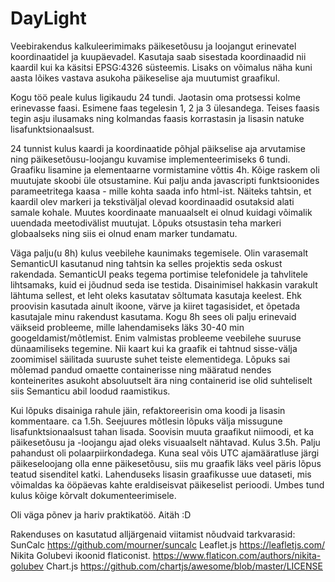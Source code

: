 # DayLight

Veebirakendus kalkuleerimimaks päikesetõusu ja loojangut erinevatel koordinaatidel ja kuupäevadel. Kasutaja saab sisestada koordinaadid nii kaardil kui ka käsitsi EPSG:4326 süsteemis. Lisaks on võimalus näha kuni aasta lõikes vastava asukoha päikeselise aja muutumist graafikul.

Kogu töö peale kulus ligikaudu 24 tundi. Jaotasin oma protsessi kolme erinevasse faasi. Esimene faas tegelesin 1, 2 ja 3 ülesandega. Teises faasis tegin asju ilusamaks ning kolmandas faasis korrastasin ja lisasin natuke lisafunktsionaalsust.

24 tunnist kulus kaardi ja koordinaatide põhjal päikselise aja arvutamise ning päikesetõusu-loojangu kuvamise implementeerimiseks 6 tundi. Graafiku lisamine ja elementaarne vormistamine võttis 4h. Kõige raskem oli muutujate skoobi üle otsustamine. Kui palju anda javascripti funktsioonides parameetritega kaasa - mille kohta saada info html-ist. Näiteks tahtsin, et kaardil olev markeri ja tekstiväljal olevad koordinaadid osutaksid alati samale kohale. Muutes koordinaate manuaalselt ei olnud kuidagi võimalik uuendada meetodivälist muutujat. Lõpuks otsustasin teha markeri globaalseks ning siis ei olnud enam marker tundamatu.

Väga palju(u 8h) kulus veebilehe kaunimaks tegemisele. Olin varasemalt SemanticUI kasutanud ning tahtsin ka selles projektis seda oskust rakendada. SemanticUI peaks tegema portimise telefonidele ja tahvlitele lihtsamaks, kuid ei jõudnud seda ise testida. Disainimisel hakkasin varakult lähtuma sellest, et leht oleks kasutatav sõltumata kasutaja keelest. Ehk proovisin kasutada ainult ikoone, värve ja kiiret tagasisidet, et õpetada kasutajale minu rakendust kasutama. Kogu 8h sees oli palju erinevaid väikseid probleeme, mille lahendamiseks läks 30-40 min googeldamist/mõtlemist. Enim valmistas probleeme veebilehe suuruse dünaamiliseks tegemine. Nii kaart kui ka graafik ei tahtnud sisse-välja zoomimisel säilitada suuruste suhet teiste elementidega. Lõpuks sai mõlemad pandud omaette containerisse ning määratud nendes konteinerites asukoht absoluutselt ära ning containerid ise olid suhteliselt siis Semanticu abil loodud raamistikus.

Kui lõpuks disainiga rahule jäin, refaktoreerisin oma koodi ja lisasin kommentaare. ca 1.5h. Seejuures mõtlesin lõpuks välja missugune lisafunktsionaalsust tahan lisada. Soovisin muuta graafikut niimoodi, et ka päikesetõusu ja -loojangu ajad oleks visuaalselt nähtavad. Kulus 3.5h. Palju pahandust oli polaarpiirkondadega. Kuna seal võis UTC ajamääratluse järgi päikeseloojang olla enne päikesetõusu, siis mu graafik läks veel päris lõpus teatud sisenditel katki. Lahenduseks lisasin graafikusse uue dataseti, mis võimaldas ka ööpäevas kahte eraldiseisvat päikeselist perioodi.
Umbes tund kulus kõige kõrvalt dokumenteerimisele.

Oli väga põnev ja hariv praktikatöö. Aitäh :D

Rakenduses on kasutatud alljärgenaid viitamist nõudvaid tarkvarasid:
SunCalc https://github.com/mourner/suncalc
Leaflet.js https://leafletjs.com/
Nikita Golubevi ikoonid flaticonist. https://www.flaticon.com/authors/nikita-golubev
Chart.js https://github.com/chartjs/awesome/blob/master/LICENSE
